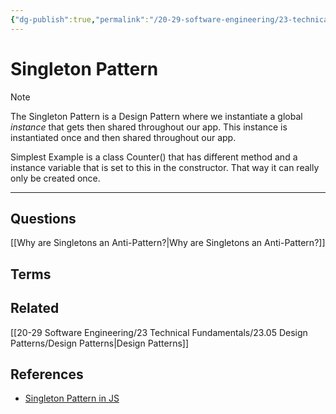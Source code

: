 ```yaml
---
{"dg-publish":true,"permalink":"/20-29-software-engineering/23-technical-fundamentals/23-05-design-patterns/singleton-pattern/","tags":["code/design_patterns"],"created":"2023-07-24T09:17:37.323-05:00","updated":"2023-09-05T14:40:34.802-05:00"}
---
```


# Singleton Pattern

> [!NOTE]
> The Singleton Pattern is a Design Pattern where we instantiate a global *instance* that gets then shared throughout our app. This instance is instantiated once and then shared throughout our app.

Simplest Example is a class Counter() that has different method and a instance variable that is set to this in the constructor. That way it can really only be created once.

---
## Questions
[[Why are Singletons an Anti-Pattern?\|Why are Singletons an Anti-Pattern?]]

## Terms

## Related
[[20-29 Software Engineering/23 Technical Fundamentals/23.05 Design Patterns/Design Patterns\|Design Patterns]]

## References
- [Singleton Pattern in JS](https://www.patterns.dev/posts/singleton-pattern)